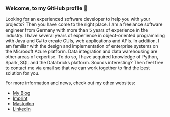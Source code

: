 ### Welcome, to my GitHub profile 👋

Looking for an experienced software developer to help you with your projects? Then you have come to the right place. I am a freelance software engineer from Germany with more than 5 years of experience in the industry. I have several years of experience in object-oriented programming with Java and C# to create GUIs, web applications and APIs. In addition, I am familiar with the design and implementation of enterprise systems on the Microsoft Azure platform. Data integration and data warehousing are other areas of expertise. To do so, I have acquired knowledge of Python, Spark, SQL and the Databricks platform. Sounds interesting? Then feel free to contact me via email so that we can work together to find the best solution for you.

For more information and news, check out my other websites:
  * <a href="https://www.fabianstadler.com">My Blog</a>
  * <a href="https://www.fabianstadler.com/p/imprint.html">Imprint</a>
  * <a rel="me" href="https://mastodon.fabianstadler.com/@admin">Mastodon</a>
  * <a href="https://www.linkedin.com/in/fabian-stadler-46777b229/">Linkedin</a>
